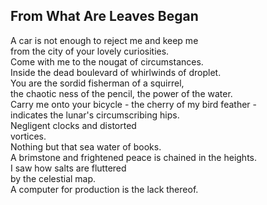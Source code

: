 From What Are Leaves Began
--------------------------
A car is not enough to reject me and keep me  
from the city of your lovely curiosities.  
Come with me to the nougat of circumstances.  
Inside the dead boulevard of whirlwinds of droplet.  
You are the sordid fisherman of a squirrel,  
the chaotic ness of the pencil, the power of the water.  
Carry me onto your bicycle - the cherry of my bird feather -  
indicates the lunar's circumscribing hips.  
Negligent clocks and distorted  
vortices.  
Nothing but that sea water of books.  
A brimstone and frightened peace is chained in the heights.  
I saw how salts are fluttered  
by the celestial map.  
A computer for production is the lack thereof.  
